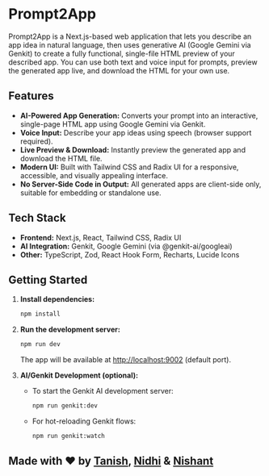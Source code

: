 # Prompt2App

Prompt2App is a Next.js-based web application that lets you describe an app idea in natural language, then uses generative AI (Google Gemini via Genkit) to create a fully functional, single-file HTML preview of your described app. You can use both text and voice input for prompts, preview the generated app live, and download the HTML for your own use.

## Features
- **AI-Powered App Generation:** Converts your prompt into an interactive, single-page HTML app using Google Gemini via Genkit.
- **Voice Input:** Describe your app ideas using speech (browser support required).
- **Live Preview & Download:** Instantly preview the generated app and download the HTML file.
- **Modern UI:** Built with Tailwind CSS and Radix UI for a responsive, accessible, and visually appealing interface.
- **No Server-Side Code in Output:** All generated apps are client-side only, suitable for embedding or standalone use.

## Tech Stack
- **Frontend:** Next.js, React, Tailwind CSS, Radix UI
- **AI Integration:** Genkit, Google Gemini (via @genkit-ai/googleai)
- **Other:** TypeScript, Zod, React Hook Form, Recharts, Lucide Icons

## Getting Started

1. **Install dependencies:**
   ```bash
   npm install
   ```

2. **Run the development server:**
   ```bash
   npm run dev
   ```
   The app will be available at [http://localhost:9002](http://localhost:9002) (default port).

3. **AI/Genkit Development (optional):**
   - To start the Genkit AI development server:
     ```bash
     npm run genkit:dev
     ```
   - For hot-reloading Genkit flows:
     ```bash
     npm run genkit:watch
     ```

## Made with ❤️ by [Tanish](https://github.com/tanishpoddar), [Nidhi](https://github.com/nidhi-nayana) & [Nishant](https://github.com/nishant-codess)
